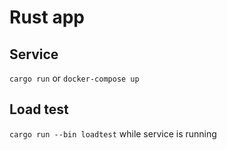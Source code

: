 # Rust app

## Service

``cargo run`` or ``docker-compose up``

##  Load test

``cargo run --bin loadtest`` while service is running
